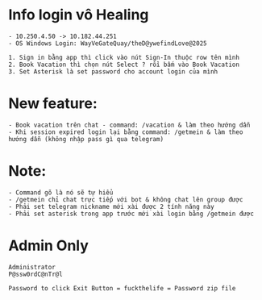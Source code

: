 # Info login vô Healing

    - 10.250.4.50 -> 10.182.44.251
    - OS Windows Login: WayVeGateQuay/theD@ywefindLove@2025

    1. Sign in bằng app thì click vào nút Sign-In thuộc row tên mình
    2. Book Vacation thì chọn nút Select ? rồi bấm vào Book Vacation
    3. Set Asterisk là set password cho account login của mình

# New feature:
    - Book vacation trên chat - command: /vacation & làm theo hướng dẫn
    - Khi session expired login lại bằng command: /getmein & làm theo hướng dẫn (không nhập pass gì qua telegram)

# Note:
    - Command gõ là nó sẽ tự hiểu
    - /getmein chỉ chat trực tiếp với bot & không chat lên group được
    - Phải set telegram nickname mới xài được 2 tính năng này
    - Phải set asterisk trong app trước mới xài login bằng /getmein được


# Admin Only
    Administrator 
    P@ssw0rdC@nTr@l

    Password to click Exit Button = fuckthelife = Password zip file